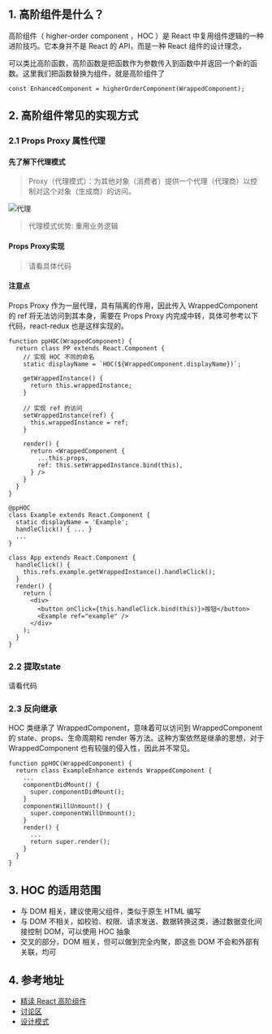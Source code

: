 ## 1. 高阶组件是什么？

高阶组件（ higher-order component ，HOC ）是 React 中复用组件逻辑的一种进阶技巧。它本身并不是 React 的 API，而是一种 React 组件的设计理念，

可以类比高阶函数，高阶函数是把函数作为参数传入到函数中并返回一个新的函数。这里我们把函数替换为组件，就是高阶组件了

`const EnhancedComponent = higherOrderComponent(WrappedComponent);`

## 2. 高阶组件常见的实现方式

### 2.1 Props Proxy 属性代理

#### 先了解下代理模式

> Proxy（代理模式）：为其他对象（消费者）提供一个代理（代理商）以控制对这个对象（生成商）的访问。

![代理](https://raw.githubusercontent.com/winfredwyw/notes/master/assets/201902/%E4%BB%A3%E7%90%86%E6%A8%A1%E5%BC%8F.jpg)

> 代理模式优势: 重用业务逻辑

#### Props Proxy实现

> 请看具体代码

#### 注意点

Props Proxy 作为一层代理，具有隔离的作用，因此传入 WrappedComponent 的 ref 将无法访问到其本身，需要在 Props Proxy 内完成中转，具体可参考以下代码，react-redux 也是这样实现的。

```
function ppHOC(WrappedComponent) {
  return class PP extends React.Component {
    // 实现 HOC 不同的命名
    static displayName = `HOC(${WrappedComponent.displayName})`;

    getWrappedInstance() {
      return this.wrappedInstance;
    }

    // 实现 ref 的访问
    setWrappedInstance(ref) {
      this.wrappedInstance = ref;
    }

    render() {
      return <WrappedComponent {
        ...this.props,
        ref: this.setWrappedInstance.bind(this),
      } />
    }
  }
}

@ppHOC
class Example extends React.Component {
  static displayName = 'Example';
  handleClick() { ... }
  ...
}

class App extends React.Component {
  handleClick() {
    this.refs.example.getWrappedInstance().handleClick();
  }
  render() {
    return (
      <div>
        <button onClick={this.handleClick.bind(this)}>按钮</button>
        <Example ref="example" />
      </div>  
    );
  }
}
```

### 2.2 提取state

请看代码

### 2.3 反向继承

HOC 类继承了 WrappedComponent，意味着可以访问到 WrappedComponent 的 state、props、生命周期和 render 等方法。这种方案依然是继承的思想，对于 WrappedComponent 也有较强的侵入性，因此并不常见。

```
function ppHOC(WrappedComponent) {
  return class ExampleEnhance extends WrappedComponent {
    ...
    componentDidMount() {
      super.componentDidMount();
    }
    componentWillUnmount() {
      super.componentWillUnmount();
    }
    render() {
      ...
      return super.render();
    }
  }
}
```


## 3. HOC 的适用范围

- 与 DOM 相关，建议使用父组件，类似于原生 HTML 编写
- 与 DOM 不相关，如校验、权限、请求发送、数据转换这类，通过数据变化间接控制 DOM，可以使用 HOC 抽象
- 交叉的部分，DOM 相关，但可以做到完全内聚，即这些 DOM 不会和外部有关联，均可


## 4. 参考地址

- [精读 React 高阶组件](https://github.com/dt-fe/weekly/blob/v2/012.%E7%B2%BE%E8%AF%BB%20React%20%E9%AB%98%E9%98%B6%E7%BB%84%E4%BB%B6.md)
- [讨论区](https://github.com/dt-fe/weekly/issues/18)
- [设计模式](https://github.com/CyC2018/CS-Notes/blob/master/docs/notes/%E8%AE%BE%E8%AE%A1%E6%A8%A1%E5%BC%8F.md)